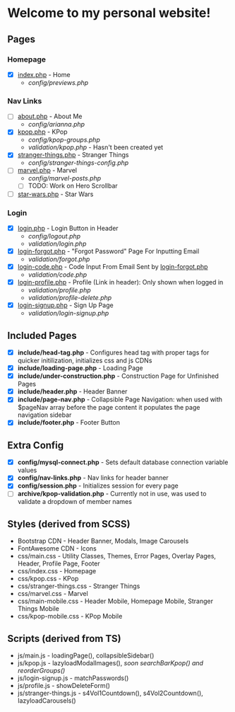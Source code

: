 # Welcome to my personal website!

## Pages

### Homepage
* [x] [index.php](aribikombe.com/index.php) - Home
	* *config/previews.php*

### Nav Links
* [ ] [about.php](aribikombe.com/about.php) - About Me
	* *config/arianna.php*
* [x] [kpop.php](aribikombe.com/kpop.php) - KPop
	* *config/kpop-groups.php*
	* *validation/kpop.php* - Hasn't been created yet
* [x] [stranger-things.php](aribikombe.com/stranger-things.php) - Stranger Things
	* *config/stranger-things-config.php*
* [ ] [marvel.php](aribikombe.com/marvel.php) - Marvel
	* *config/marvel-posts.php*
	* [ ] TODO: Work on Hero Scrollbar
* [ ] [star-wars.php](aribikombe.com/star-wars.php) - Star Wars

### Login
* [x] [login.php](aribikombe.com/login.php) - Login Button in Header
	* *config/logout.php*
	* *validation/login.php*
* [x] [login-forgot.php](aribikombe.com/login-forgot.php) - "Forgot Password" Page For Inputting Email
	* *validation/forgot.php*
* [x] [login-code.php](aribikombe.com/login-code.php) - Code Input From Email Sent by [login-forgot.php](aribikombe.com/login-forgot.php)
	* *validation/code.php*
* [x] [login-profile.php](aribikombe.com/login-profile.php) - Profile (Link in header): Only shown when logged in
	* *validation/profile.php*
	* *validation/profile-delete.php*
* [x] [login-signup.php](aribikombe.com/login-signup.php) - Sign Up Page
	* *validation/login-signup.php*

## Included Pages
* [x] **include/head-tag.php** - Configures head tag with proper tags for quicker initilization, initializes css and js CDNs
* [x] **include/loading-page.php** - Loading Page
* [x] **include/under-construction.php** - Construction Page for Unfinished Pages
* [x] **include/header.php** - Header Banner
* [x] **include/page-nav.php** - Collapsible Page Navigation: when used with $pageNav array before the page content it populates the page navigation sidebar
* [x] **include/footer.php** - Footer Button

## Extra Config
* [x] **config/mysql-connect.php** - Sets default database connection variable values
* [x] **config/nav-links.php** - Nav links for header banner
* [x] **config/session.php** - Initializes session for every page
* [ ] **archive/kpop-validation.php** - Currently not in use, was used to validate a dropdown of member names

## Styles (derived from SCSS)

* Bootstrap CDN - Header Banner, Modals, Image Carousels
* FontAwesome CDN - Icons
* css/main.css - Utility Classes, Themes, Error Pages, Overlay Pages, Header, Profile Page, Footer
* css/index.css - Homepage
* css/kpop.css - KPop
* css/stranger-things.css - Stranger Things
* css/marvel.css - Marvel
* css/main-mobile.css - Header Mobile, Homepage Mobile, Stranger Things Mobile
* css/kpop-mobile.css - KPop Mobile

## Scripts (derived from TS)

* js/main.js - loadingPage(), collapsibleSidebar()
* js/kpop.js - lazyloadModalImages(), *soon searchBarKpop() and reorderGroups()*
* js/login-signup.js - matchPasswords()
* js/profile.js - showDeleteForm()
* js/stranger-things.js - s4Vol1Countdown(), s4Vol2Countdown(), lazyloadCarousels()
